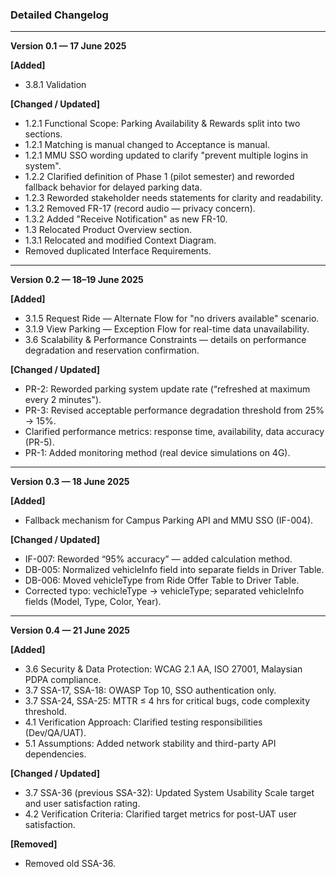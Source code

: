 ### Detailed Changelog

---

**Version 0.1 — 17 June 2025**

**\[Added]**

* 3.8.1 Validation

**\[Changed / Updated]**

* 1.2.1 Functional Scope: Parking Availability & Rewards split into two sections.
* 1.2.1 Matching is manual changed to Acceptance is manual.
* 1.2.1 MMU SSO wording updated to clarify "prevent multiple logins in system".
* 1.2.2 Clarified definition of Phase 1 (pilot semester) and reworded fallback behavior for delayed parking data.
* 1.2.3 Reworded stakeholder needs statements for clarity and readability.
* 1.3.2 Removed FR-17 (record audio — privacy concern).
* 1.3.2 Added "Receive Notification" as new FR-10.
* 1.3 Relocated Product Overview section.
* 1.3.1 Relocated and modified Context Diagram.
* Removed duplicated Interface Requirements.

---

**Version 0.2 — 18–19 June 2025**

**\[Added]**

* 3.1.5 Request Ride — Alternate Flow for "no drivers available" scenario.
* 3.1.9 View Parking — Exception Flow for real-time data unavailability.
* 3.6 Scalability & Performance Constraints — details on performance degradation and reservation confirmation.

**\[Changed / Updated]**

* PR-2: Reworded parking system update rate (“refreshed at maximum every 2 minutes").
* PR-3: Revised acceptable performance degradation threshold from 25% → 15%.
* Clarified performance metrics: response time, availability, data accuracy (PR-5).
* PR-1: Added monitoring method (real device simulations on 4G).

---

**Version 0.3 — 18 June 2025**

**\[Added]**

* Fallback mechanism for Campus Parking API and MMU SSO (IF-004).

**\[Changed / Updated]**

* IF-007: Reworded “95% accuracy” — added calculation method.
* DB-005: Normalized vehicleInfo field into separate fields in Driver Table.
* DB-006: Moved vehicleType from Ride Offer Table to Driver Table.
* Corrected typo: vechicleType → vehicleType; separated vehicleInfo fields (Model, Type, Color, Year).

---

**Version 0.4 — 21 June 2025**

**\[Added]**

* 3.6 Security & Data Protection: WCAG 2.1 AA, ISO 27001, Malaysian PDPA compliance.
* 3.7 SSA-17, SSA-18: OWASP Top 10, SSO authentication only.
* 3.7 SSA-24, SSA-25: MTTR ≤ 4 hrs for critical bugs, code complexity threshold.
* 4.1 Verification Approach: Clarified testing responsibilities (Dev/QA/UAT).
* 5.1 Assumptions: Added network stability and third-party API dependencies.

**\[Changed / Updated]**

* 3.7 SSA-36 (previous SSA-32): Updated System Usability Scale target and user satisfaction rating.
* 4.2 Verification Criteria: Clarified target metrics for post-UAT user satisfaction.

**\[Removed]**

* Removed old SSA-36.

